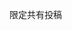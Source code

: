 <!--
title:   macOS に Yarn (Yarn Classic) をインストールする方法
tags:    YARN,macOS,インストール
id:      d3a7271c3c251a9bd32d
private: true
-->
 限定共有投稿